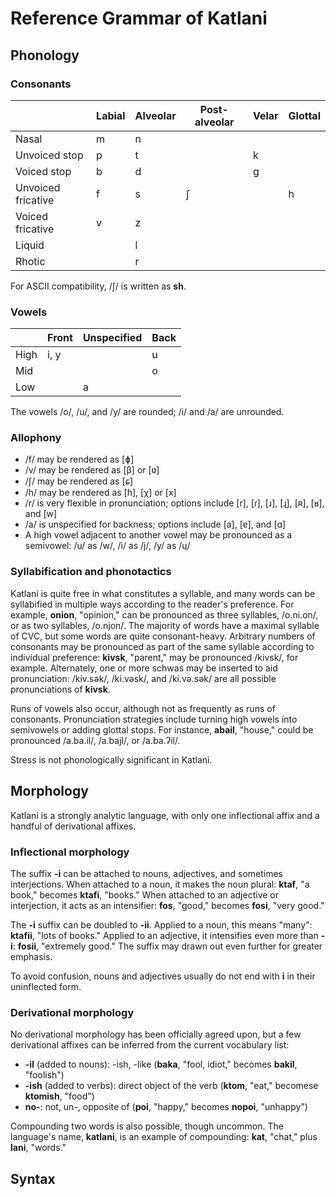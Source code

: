 # Reference Grammar of Katlani

## Phonology

### Consonants

|                    | Labial | Alveolar | Post-alveolar | Velar | Glottal
|--------------------|--------|----------|---------------|-------|--------
| Nasal              | m      | n
| Unvoiced stop      | p      | t        |               | k
| Voiced stop        | b      | d        |               | g
| Unvoiced fricative | f      | s        | ʃ             |       | h
| Voiced fricative   | v      | z
| Liquid             |        | l
| Rhotic             |        | r

For ASCII compatibility, /ʃ/ is written as **sh**.

### Vowels

|      | Front | Unspecified | Back
|------|-------|-------------|-----
| High | i, y  |             | u
| Mid  |       |             | o
| Low  |       | a

The vowels /o/, /u/, and /y/ are rounded; /i/ and /a/ are unrounded.

### Allophony

- /f/ may be rendered as [ɸ]
- /v/ may be rendered as [β] or [ʋ]
- /ʃ/ may be rendered as [ɕ]
- /h/ may be rendered as [ɦ], [χ] or [x]
- /r/ is very flexible in pronunciation; options include [r], [ɾ], [ɹ], [ɻ], [ʀ], [ʁ], and [w]
- /a/ is unspecified for backness; options include [a], [ɐ], and [ɑ]
- A high vowel adjacent to another vowel may be pronounced as a semivowel: /u/ as /w/, /i/ as /j/, /y/ as /ɥ/

### Syllabification and phonotactics

Katlani is quite free in what constitutes a syllable, and many words can be syllabified in multiple ways according to the reader's preference. For example, **onion**, "opinion," can be pronounced as three syllables, /o.ni.on/, or as two syllables, /o.njon/. The majority of words have a maximal syllable of CVC, but some words are quite consonant-heavy. Arbitrary numbers of consonants may be pronounced as part of the same syllable according to individual preference: **kivsk**, "parent," may be pronounced /kivsk/, for example. Alternately, one or more schwas may be inserted to aid pronunciation: /kiv.sək/, /ki.vəsk/, and /ki.və.sək/ are all possible pronunciations of **kivsk**.

Runs of vowels also occur, although not as frequently as runs of consonants. Pronunciation strategies include turning high vowels into semivowels or adding glottal stops. For instance, **abail**, "house," could be pronounced /a.ba.il/, /a.bajl/, or /a.ba.ʔil/.

Stress is not phonologically significant in Katlani.

## Morphology

Katlani is a strongly analytic language, with only one inflectional affix and a handful of derivational affixes.

### Inflectional morphology

The suffix **-i** can be attached to nouns, adjectives, and sometimes interjections. When attached to a noun, it makes the noun plural: **ktaf**, "a book," becomes **ktafi**, "books." When attached to an adjective or interjection, it acts as an intensifier: **fos**, "good," becomes **fosi**, "very good."

The **-i** suffix can be doubled to **-ii**. Applied to a noun, this means "many": **ktafii**, "lots of books." Applied to an adjective, it intensifies even more than **-i**: **fosii**, "extremely good." The suffix may drawn out even further for greater emphasis.

To avoid confusion, nouns and adjectives usually do not end with **i** in their uninflected form.

### Derivational morphology

No derivational morphology has been officially agreed upon, but a few derivational affixes can be inferred from the current vocabulary list:

- **-il** (added to nouns): -ish, -like (**baka**, "fool, idiot," becomes **bakil**, "foolish")
- **-ish** (added to verbs): direct object of the verb (**ktom**, "eat," becomese **ktomish**, "food")
- **no-**: not, un-, opposite of (**poi**, "happy," becomes **nopoi**, "unhappy")

Compounding two words is also possible, though uncommon. The language's name, **katlani**, is an example of compounding: **kat**, "chat," plus **lani**, "words."

## Syntax

